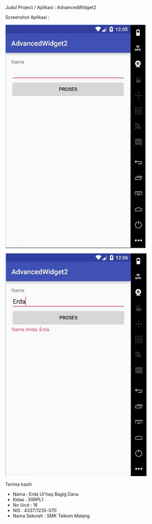 Judul Project / Aplikasi : AdvancedWidget2

Screenshot Aplikasi :

![tampilan awal](https://raw.githubusercontent.com/erdaulhaq/AdvancedWidget2/master/AW2.1.JPG)

![tampilan proses](https://raw.githubusercontent.com/erdaulhaq/AdvancedWidget2/master/AW2.2.JPG)

Terima kasih
* Nama : Erda Ul'haq Bagig Dana
* Kelas : XIIRPL1
* No Urut : 16
* NIS : 4337/1235-070
* Nama Sekolah : SMK Telkom Malang

